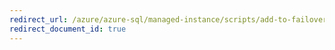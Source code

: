 ```yaml
---
redirect_url: /azure/azure-sql/managed-instance/scripts/add-to-failover-group-powershell
redirect_document_id: true
---
```

